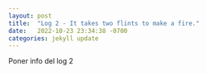 ```yaml
---
layout: post
title:  "Log 2 - It takes two flints to make a fire."
date:   2022-10-23 23:34:38 -0700
categories: jekyll update
---
```


Poner info del log 2